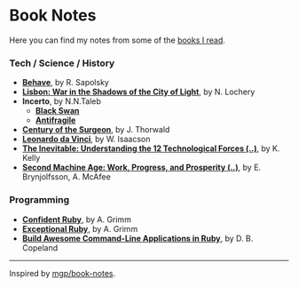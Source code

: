 # Book Notes

Here you can find my notes from some of the [books I read](https://www.goodreads.com/user/show/64517152-marek-kowalcze).

### Tech / Science / History

* **[Behave](behave.md)**, by R. Sapolsky
* **[Lisbon: War in the Shadows of the City of Light](lizbon.md)**, by N. Lochery
* **Incerto**, by N.N.Taleb
  * **[Black Swan](blackswan.md)**
  * **[Antifragile](antifragile.md)**
* **[Century of the Surgeon](century-of-the-surgeons.md)**, by J. Thorwald
* **[Leonardo da Vinci](leonardo.md)**, by W. Isaacson
* **[The Inevitable: Understanding the 12 Technological Forces (..)](inevitable.md)**, by K. Kelly
* **[Second Machine Age: Work, Progress, and Prosperity (..)](second-machine-age.md)**, by E. Brynjolfsson, A. McAfee

### Programming

* **[Confident Ruby](confident-ruby.md)**, by A. Grimm
* **[Exceptional Ruby](exceptional-ruby.md)**, by A. Grimm
* **[Build Awesome Command-Line Applications in Ruby](awesome-command-line-apps.md)**, by D. B. Copeland


---

Inspired by [mgp/book-notes](https://github.com/mgp/book-notes).
